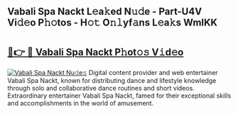 ## Vabali Spa Nackt L𝚎a𝚔ed N𝚞𝚍e - Part-U4V Vi𝚍𝚎o P𝚑𝚘tos - H𝚘𝚝 O𝚗𝚕yf𝚊ns L𝚎a𝚔s WmIKK

# <h2><a href="http://kf0oyd.oniu.top/?m=Vabali+Spa+Nackt">🔗👉 🔴 Vabali Spa Nackt P𝚑ot𝚘𝚜 V𝚒d𝚎o</a></h2>

[![Vabali Spa Nackt Nu𝚍e𝚜](https://i.imgur.com/0qMVB7G.gif)](http://kf0oyd.oniu.top/?m=Vabali+Spa+Nackt)
Digital content provider and web entertainer Vabali Spa Nackt, known for distributing dance and lifestyle knowledge through solo and collaborative dance routines and short videos. Extraordinary entertainer Vabali Spa Nackt, famed for their exceptional skills and accomplishments in the world of amusement.  
